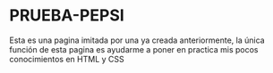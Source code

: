 # PRUEBA-PEPSI
Esta es una pagina imitada por una ya creada anteriormente, la única función de esta pagina es ayudarme a poner en practica mis pocos conocimientos en HTML y CSS
